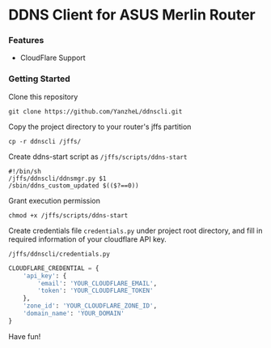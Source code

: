 # DDNS Client for ASUS Merlin Router

### Features

- CloudFlare Support

### Getting Started

Clone this repository

```shell
git clone https://github.com/YanzheL/ddnscli.git
```

Copy the project directory to your router's jffs partition

```shell
cp -r ddnscli /jffs/
```

Create ddns-start script as `/jffs/scripts/ddns-start`

```
#!/bin/sh
/jffs/ddnscli/ddnsmgr.py $1
/sbin/ddns_custom_updated $(($?==0))
```

Grant execution permission

```shell
chmod +x /jffs/scripts/ddns-start
```

Create credentials file `credentials.py` under project root directory, and fill in required information of your cloudflare API key.

`/jffs/ddnscli/credentials.py`

```python
CLOUDFLARE_CREDENTIAL = {
    'api_key': {
        'email': 'YOUR_CLOUDFLARE_EMAIL',
        'token': 'YOUR_CLOUDFLARE_TOKEN'
    },
    'zone_id': 'YOUR_CLOUDFLARE_ZONE_ID',
    'domain_name': 'YOUR_DOMAIN'
}
```

Have fun!
